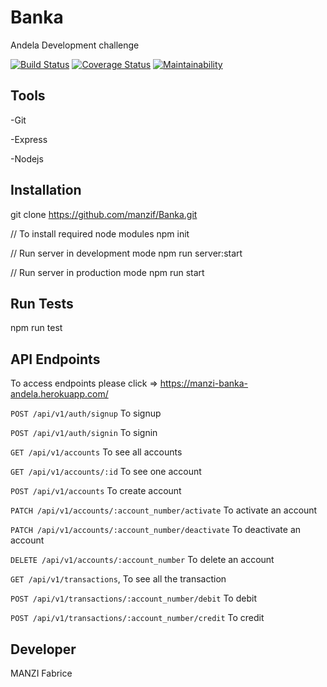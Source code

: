 # Banka

Andela Development challenge

[![Build Status](https://travis-ci.org/manzif/Banka.svg?branch=develop)](https://travis-ci.org/manzif/Banka) [![Coverage Status](https://coveralls.io/repos/github/manzif/Banka/badge.svg?branch=develop)](https://coveralls.io/github/manzif/Banka?branch=develop) [![Maintainability](https://api.codeclimate.com/v1/badges/ac136a7dbfdd7bce1962/maintainability)](https://codeclimate.com/github/manzif/banka/maintainability)

## Tools
-Git 

-Express

-Nodejs

## Installation
git clone https://github.com/manzif/Banka.git

// To install required node modules
npm init

// Run server in development mode
npm run server:start

// Run server in production mode
npm run start



## Run Tests

npm run test

## API Endpoints

To access endpoints please click => https://manzi-banka-andela.herokuapp.com/

`POST /api/v1/auth/signup` To signup

`POST /api/v1/auth/signin` To signin

`GET /api/v1/accounts` To see all accounts

`GET /api/v1/accounts/:id` To see one account

`POST /api/v1/accounts` To create account

`PATCH /api/v1/accounts/:account_number/activate` To activate an account


`PATCH /api/v1/accounts/:account_number/deactivate` To deactivate an account

`DELETE /api/v1/accounts/:account_number` To delete an account

`GET /api/v1/transactions`, To see all the transaction

`POST /api/v1/transactions/:account_number/debit` To debit

`POST /api/v1/transactions/:account_number/credit` To credit


## Developer

MANZI Fabrice